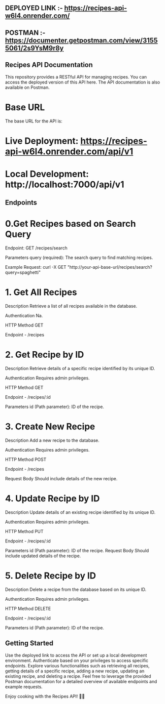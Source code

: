 ## DEPLOYED LINK :- https://recipes-api-w6l4.onrender.com/
## POSTMAN :- https://documenter.getpostman.com/view/31555061/2s9YsM9r8y


## Recipes API Documentation
This repository provides a RESTful API for managing recipes. You can access the deployed version of this API here. The API documentation is also available on Postman.

# Base URL
The base URL for the API is:

# Live Deployment: https://recipes-api-w6l4.onrender.com/api/v1
# Local Development: http://localhost:7000/api/v1

## Endpoints

# 0.Get Recipes based on Search Query
Endpoint: 
GET /recipes/search

Parameters
query (required): The search query to find matching recipes.

Example Request:
curl -X GET "http://your-api-base-url/recipes/search?query=spaghetti"

# 1. Get All Recipes
Description
Retrieve a list of all recipes available in the database.

Authentication
Na.

HTTP Method
GET

Endpoint -
/recipes

# 2. Get Recipe by ID
Description
Retrieve details of a specific recipe identified by its unique ID.

Authentication
Requires admin privileges.

HTTP Method
GET

Endpoint -
/recipes/:id

Parameters
id (Path parameter): ID of the recipe.


# 3. Create New Recipe
Description
Add a new recipe to the database.

Authentication
Requires admin privileges.

HTTP Method
POST

Endpoint -
/recipes

Request Body
Should include details of the new recipe.

# 4. Update Recipe by ID
Description
Update details of an existing recipe identified by its unique ID.

Authentication
Requires admin privileges.

HTTP Method
PUT

Endpoint - 
/recipes/:id

Parameters
id (Path parameter): ID of the recipe.
Request Body
Should include updated details of the recipe.

# 5. Delete Recipe by ID
Description
Delete a recipe from the database based on its unique ID.

Authentication
Requires admin privileges.

HTTP Method
DELETE

Endpoint - 
/recipes/:id

Parameters
id (Path parameter): ID of the recipe.


## Getting Started
Use the deployed link to access the API or set up a local development environment.
Authenticate based on your privileges to access specific endpoints.
Explore various functionalities such as retrieving all recipes, getting details of a specific recipe, adding a new recipe, updating an existing recipe, and deleting a recipe.
Feel free to leverage the provided Postman documentation for a detailed overview of available endpoints and example requests.

Enjoy cooking with the Recipes API! 🍲✨
